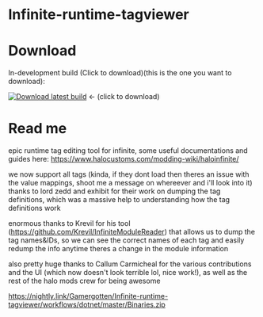 # Infinite-runtime-tagviewer

# Download

In-development build (Click to download)(this is the one you want to download):

[![Download latest build](https://github.com/Gamergotten/Infinite-runtime-tagviewer/actions/workflows/dotnet.yml/badge.svg)](https://nightly.link/Gamergotten/Infinite-runtime-tagviewer/workflows/dotnet/master/Binaries.zip) <- (click to download)


# Read me

epic runtime tag editing tool for infinite, some useful documentations and guides here: https://www.halocustoms.com/modding-wiki/haloinfinite/



we now support all tags (kinda, if they dont load then theres an issue with the value mappings, shoot me a message on whereever and i'll look into it)
thanks to lord zedd and exhibit for their work on dumping the tag definitions, which was a massive help to understanding how the tag definitions work

enormous thanks to Krevil for his tool (https://github.com/Krevil/InfiniteModuleReader) that allows us to dump the tag names&IDs, so we can see the correct names of each tag and easily redump the info anytime theres a change in the module information

also pretty huge thanks to Callum Carmicheal for the various contributions and the UI (which now doesn't look terrible lol, nice work!), 
as well as the rest of the halo mods crew for being awesome

https://nightly.link/Gamergotten/Infinite-runtime-tagviewer/workflows/dotnet/master/Binaries.zip
